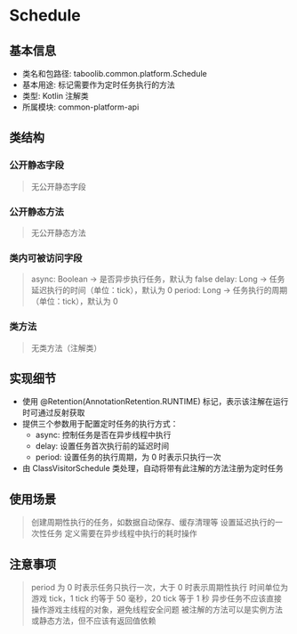 # Schedule
## 基本信息 
- 类名和包路径: taboolib.common.platform.Schedule
- 基本用途: 标记需要作为定时任务执行的方法
- 类型: Kotlin 注解类
- 所属模块: common-platform-api

## 类结构 
### 公开静态字段 
> 无公开静态字段

### 公开静态方法 
> 无公开静态方法

### 类内可被访问字段 
> async: Boolean -> 是否异步执行任务，默认为 false
> delay: Long -> 任务延迟执行的时间（单位：tick），默认为 0
> period: Long -> 任务执行的周期（单位：tick），默认为 0

### 类方法
> 无类方法（注解类）

## 实现细节
- 使用 @Retention(AnnotationRetention.RUNTIME) 标记，表示该注解在运行时可通过反射获取
- 提供三个参数用于配置定时任务的执行方式：
  - async: 控制任务是否在异步线程中执行
  - delay: 设置任务首次执行前的延迟时间
  - period: 设置任务的执行周期，为 0 时表示只执行一次
- 由 ClassVisitorSchedule 类处理，自动将带有此注解的方法注册为定时任务

## 使用场景 
> 创建周期性执行的任务，如数据自动保存、缓存清理等
> 设置延迟执行的一次性任务
> 定义需要在异步线程中执行的耗时操作

## 注意事项 
> period 为 0 时表示任务只执行一次，大于 0 时表示周期性执行
> 时间单位为游戏 tick，1 tick 约等于 50 毫秒，20 tick 等于 1 秒
> 异步任务不应该直接操作游戏主线程的对象，避免线程安全问题
> 被注解的方法可以是实例方法或静态方法，但不应该有返回值依赖
